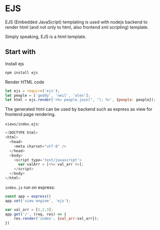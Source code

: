 # EJS

EJS (Embedded JavaScript) templating is used with nodejs backend to render html (and not only to html, also frontend xml scripting) template.

Simply speaking, EJS is a html template.

## Start with

Install ejs

```bash
npm install ejs
```

Render HTML code

```js
let ejs = require('ejs');
let people = ['geddy', 'neil', 'alex'];
let html = ejs.render('<%= people.join(", "); %>', {people: people});
```

The generated html can be used by backend such as express as view for frontend page rendering.

`views/index.ejs`:

```js
<!DOCTYPE html>
<html>
  <head>
    <meta charset="utf-8" />
  </head>
  <body>
    <script type='text/javascript'>
      var valArr = [<%= val_arr %>];
    </script>
  </body>
</html>
```

`index.js` run on express:

```js
const app = express()
app.set('view engine', 'ejs');

var val_arr = [1,2,3];
app.get('/', (req, res) => {
    res.render('index', {val_arr:val_arr});
})
```